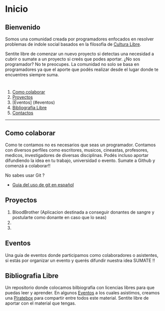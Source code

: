 # Inicio

## Bienvenido

  Somos una comunidad creada por programadores enfocados en resolver problemas de indole social basados en la filosofia de [Cultura Libre](https://es.wikipedia.org/wiki/Cultura_libre).
  
 Sentite libre de comenzar un nuevo proyecto si detectas una necesidad a cubrir o sumate a un proyecto si creés que podes aportar. 
 ¿No sos programador? 
  No te preocupes. La comunidad no solo se basa en programadores ya que el aporte que podés realizar desde el lugar donde te encuentres siempre suma.
  
#

1. [Como colaborar](#como-colaborar)
2. [Proyectos](#proyectos)
3. [Eventos] (#eventos)
4. [Bibliografia Libre](#bibliografia-libre)
4. [Contactos](#contactos)

---

## Como colaborar

  Como te contamos no es necesarios que seas un programador. Contamos con diversos perfiles como escritores, musicos, cineastas, profesores, medicos, investigadores de diversas disciplinas. 
  Podés incluso aportar difundiendo la idea en tu trabajo, universidad o evento. 
  Sumate a Github y comenzá a colaborar!! 
  
  No sabes usar Git ? 
  - [Guia del uso de git en español](https://git-scm.com/book/es/v2)

## Proyectos

1. BloodBrother (Aplicacion destinada a conseguir donantes de sangre y postularte como donante en caso que lo seas)
2. 
3. 

## Eventos

  Una guia de eventos donde participamos como colaboradores o asistentes, si estás por organizar un evento y querés difundir nuestra idea
  SUMATE !!

## Bibliografia Libre

  Un repositorio donde colocamos bilbiografia con licencias libres para que puedas leer y aprender.
  En algunos [Eventos](#eventos) a los cuales asistimos, creamos una [Piratebox](https://piratebox.cc/) para compartir entre todos este material. 
  Sentite libre de aportar con el material que tengas. 
